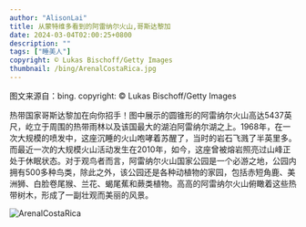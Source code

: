 ```yaml
---
author: "AlisonLai"
title: 从蒙特维多看到的阿雷纳尔火山,哥斯达黎加
date: 2024-03-04T02:00:25+0800
description: ""
tags: ["睡美人"]
copyright: © Lukas Bischoff/Getty Images
thumbnail: /bing/ArenalCostaRica.jpg
---
```

图文来源自：bing.  copyright: © Lukas Bischoff/Getty Images

热带国家哥斯达黎加在向你招手！图中展示的圆锥形的阿雷纳尔火山高达5437英尺，屹立于周围的热带雨林以及该国最大的湖泊阿雷纳尔湖之上。1968年，在一次大规模的喷发中，这座沉睡的火山咆哮着苏醒了，当时的岩石飞溅了半英里多。而最近一次的大规模火山活动发生在2010年，如今，这座曾被熔岩照亮过山峰正处于休眠状态。对于观鸟者而言，阿雷纳尔火山国家公园是一个必游之地，公园内拥有500多种鸟类，除此之外，该公园还是各种动植物的家园，包括赤短角鹿、美洲狮、白脸卷尾猴、兰花、蝎尾蕉和蕨类植物。高高的阿雷纳尔火山俯瞰着这些热带树木，形成了一副壮观而美丽的风景。

![ArenalCostaRica](/bing/ArenalCostaRica.jpg)